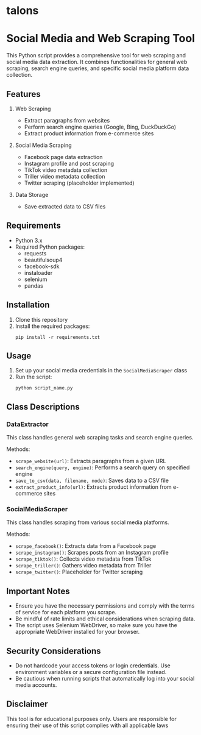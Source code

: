 # talons

# Social Media and Web Scraping Tool

This Python script provides a comprehensive tool for web scraping and social media data extraction. It combines functionalities for general web scraping, search engine queries, and specific social media platform data collection.

## Features

1. Web Scraping
   - Extract paragraphs from websites
   - Perform search engine queries (Google, Bing, DuckDuckGo)
   - Extract product information from e-commerce sites

2. Social Media Scraping
   - Facebook page data extraction
   - Instagram profile and post scraping
   - TikTok video metadata collection
   - Triller video metadata collection
   - Twitter scraping (placeholder implemented)

3. Data Storage
   - Save extracted data to CSV files

## Requirements

- Python 3.x
- Required Python packages:
  - requests
  - beautifulsoup4
  - facebook-sdk
  - instaloader
  - selenium
  - pandas

## Installation

1. Clone this repository
2. Install the required packages:
   ```
   pip install -r requirements.txt
   ```

## Usage

1. Set up your social media credentials in the `SocialMediaScraper` class
2. Run the script:
   ```
   python script_name.py
   ```

## Class Descriptions

### DataExtractor

This class handles general web scraping tasks and search engine queries.

Methods:
- `scrape_website(url)`: Extracts paragraphs from a given URL
- `search_engine(query, engine)`: Performs a search query on specified engine
- `save_to_csv(data, filename, mode)`: Saves data to a CSV file
- `extract_product_info(url)`: Extracts product information from e-commerce sites

### SocialMediaScraper

This class handles scraping from various social media platforms.

Methods:
- `scrape_facebook()`: Extracts data from a Facebook page
- `scrape_instagram()`: Scrapes posts from an Instagram profile
- `scrape_tiktok()`: Collects video metadata from TikTok
- `scrape_triller()`: Gathers video metadata from Triller
- `scrape_twitter()`: Placeholder for Twitter scraping

## Important Notes

- Ensure you have the necessary permissions and comply with the terms of service for each platform you scrape.
- Be mindful of rate limits and ethical considerations when scraping data.
- The script uses Selenium WebDriver, so make sure you have the appropriate WebDriver installed for your browser.

## Security Considerations

- Do not hardcode your access tokens or login credentials. Use environment variables or a secure configuration file instead.
- Be cautious when running scripts that automatically log into your social media accounts.

## Disclaimer

This tool is for educational purposes only. Users are responsible for ensuring their use of this script complies with all applicable laws 
